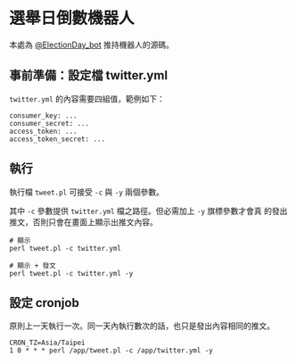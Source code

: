 選舉日倒數機器人
==============

本處為 [@ElectionDay_bot][1] 推持機器人的源碼。

## 事前準備：設定檔 twitter.yml

`twitter.yml` 的內容需要四組值，範例如下：

    consumer_key: ...
    consumer_secret: ...
    access_token: ...
    access_token_secret: ...

## 執行

執行檔 `tweet.pl` 可接受 `-c` 與 `-y` 兩個參數。

其中 `-c` 參數提供 `twitter.yml` 檔之路徑。但必需加上 `-y` 旗標參數才會真
的發出推文，否則只會在畫面上顯示出推文內容。

    # 顯示
    perl tweet.pl -c twitter.yml

    # 顯示 + 發文
    perl tweet.pl -c twitter.yml -y

## 設定 cronjob

原則上一天執行一次。同一天內執行數次的話，也只是發出內容相同的推文。

    CRON_TZ=Asia/Taipei
    1 0 * * * perl /app/tweet.pl -c /app/twitter.yml -y

[1]: https://twitter.com/ElectionDay_bot
